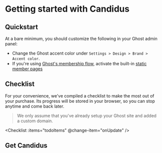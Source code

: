 <script setup>
  import {ref} from 'vue'
  import Checklist from '../../components/Checklist.vue'
  import Color from '../../components/Color.vue'
  import SiteOutput from '../../components/SiteOutput.vue';

  const localKey = 'checklist';
  const defaultChecklist = [{
    id: 1,
    done: false,
    text: "Get Candidus",
    link: ""
  },{
    id: 2,
    done: false,
    text: "Upload it to your publication (external link)",
    link: "https://ghost.org/help/installing-a-theme/"
  }, {
    id: 3,
    done: false,
    text: "Adjust colors to match your brand",
    link: "/candidus-docs/customization/site/colors.html"
  }, {
    id: 4,
    done: false,
    text: "Add your social media channels",
    link: "/candidus-docs/plugins/social-icons.html"
  }, {
    id: 5,
    done: false,
    text: "Activate static membership pages",
    link: "/candidus-docs/customization/site/static-pages"
  },{
    id: 6,
    done: false,
    text: "Customize your site",
    link: "/candidus-docs/customization/"
  },{
    id: 7,
    done: false,
    text: "Write your first post and publish it 🎉",
    link: ""
  }]

  const onUpdate = (changedTodo) => {
    todoItems.value = todoItems.value.map((todo) => {
      if(todo.id === changedTodo.id) {
        todo.done = !changedTodo.done
      }
      return todo;
    })
    saveLocalTodos(localKey, todoItems)
  }

  const onReset = () => {
    console.log(todoItems.value)
    todoItems.value = defaultChecklist;
    localStorage.removeItem(localKey)
  }

  const saveLocalTodos = (localKey, todoItems) => {
    localStorage.setItem(localKey, JSON.stringify(todoItems.value))
  }

  const getLocalTodos = () => {
    return JSON.parse(localStorage.getItem(localKey))
  }

  const todoItems = ref(getLocalTodos() || defaultChecklist);
</script>

# Getting started with Candidus



## Quickstart

At a bare minimum, you should customize the following in your Ghost admin panel: <br> <SiteOutput path="ghost/#/settings" />

- Change the Ghost accent color under `Settings > Design > Brand > Accent color`. <Color text="We recommend using this light blue variation - #bdc5d4" color="#bdc5d4"/>
- If you're using [Ghost's membership flow](https://ghost.org/help/topic/members/), activate the built-in [static member pages](../customization/site/static-pages.md)


## Checklist

For your convenience, we've compiled a checklist to make the most out of your purchase. Its progress will be stored in your browser, so you can stop anytime and come back later.

> We only assume that you've already setup your Ghost site and added a custom domain.

<Checklist :items="todoItems" @change-item="onUpdate" />

## Get Candidus

